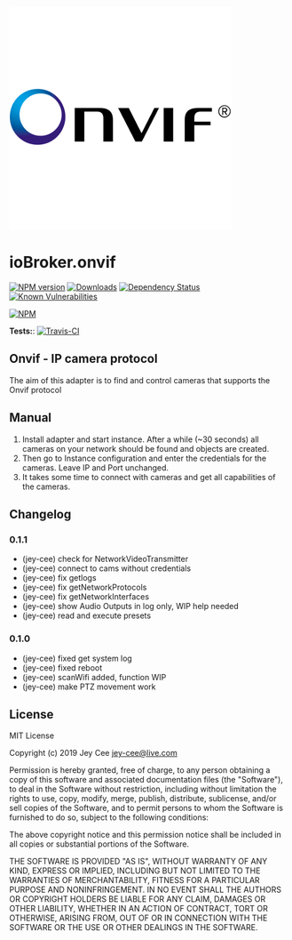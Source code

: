 ![Logo](admin/onvif.png)
# ioBroker.onvif

[![NPM version](http://img.shields.io/npm/v/iobroker.onvif.svg)](https://www.npmjs.com/package/iobroker.onvif)
[![Downloads](https://img.shields.io/npm/dm/iobroker.onvif.svg)](https://www.npmjs.com/package/iobroker.onvif)
[![Dependency Status](https://img.shields.io/david/jey-cee/iobroker.onvif.svg)](https://david-dm.org/Author/iobroker.onvif)
[![Known Vulnerabilities](https://snyk.io/test/github/jey-cee/ioBroker.onvif/badge.svg)](https://snyk.io/test/github/jey-cee/ioBroker.onvif)

[![NPM](https://nodei.co/npm/iobroker.onvif.png?downloads=true)](https://nodei.co/npm/iobroker.onvif/)

**Tests:**: [![Travis-CI](http://img.shields.io/travis/jey-cee/ioBroker.onvif/master.svg)](https://travis-ci.org/jey-cee/ioBroker.onvif)

## Onvif - IP camera protocol

The aim of this adapter is to find and control cameras that supports the Onvif protocol

## Manual

1. Install adapter and start instance. 
After a while (~30 seconds) all cameras on your network should be found and objects are created.
2. Then go to Instance configuration and enter the credentials for the cameras. Leave IP and Port unchanged.
3. It takes some time to connect with cameras and get all capabilities of the cameras.


## Changelog

### 0.1.1
* (jey-cee) check for NetworkVideoTransmitter
* (jey-cee) connect to cams without credentials
* (jey-cee) fix getlogs
* (jey-cee) fix getNetworkProtocols
* (jey-cee) fix getNetworkInterfaces
* (jey-cee) show Audio Outputs in log only, WIP help needed
* (jey-cee) read and execute presets

### 0.1.0
* (jey-cee) fixed get system log
* (jey-cee) fixed reboot
* (jey-cee) scanWifi added, function WIP
* (jey-cee) make PTZ movement work

## License
MIT License

Copyright (c) 2019 Jey Cee <jey-cee@live.com>

Permission is hereby granted, free of charge, to any person obtaining a copy
of this software and associated documentation files (the "Software"), to deal
in the Software without restriction, including without limitation the rights
to use, copy, modify, merge, publish, distribute, sublicense, and/or sell
copies of the Software, and to permit persons to whom the Software is
furnished to do so, subject to the following conditions:

The above copyright notice and this permission notice shall be included in all
copies or substantial portions of the Software.

THE SOFTWARE IS PROVIDED "AS IS", WITHOUT WARRANTY OF ANY KIND, EXPRESS OR
IMPLIED, INCLUDING BUT NOT LIMITED TO THE WARRANTIES OF MERCHANTABILITY,
FITNESS FOR A PARTICULAR PURPOSE AND NONINFRINGEMENT. IN NO EVENT SHALL THE
AUTHORS OR COPYRIGHT HOLDERS BE LIABLE FOR ANY CLAIM, DAMAGES OR OTHER
LIABILITY, WHETHER IN AN ACTION OF CONTRACT, TORT OR OTHERWISE, ARISING FROM,
OUT OF OR IN CONNECTION WITH THE SOFTWARE OR THE USE OR OTHER DEALINGS IN THE
SOFTWARE.